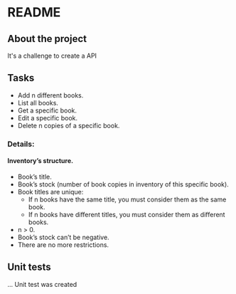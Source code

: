 # README

## About the project

It's a challenge to create a API

## Tasks

- Add n different books.
- List all books.
- Get a specific book.
- Edit a specific book.
- Delete n copies of a specific book.

### Details:
#### Inventory’s structure.
- Book’s title.
- Book’s stock (number of book copies in inventory of this specific book).
- Book titles are unique:
  - If n books have the same title, you must consider them as the same book.
  - If n books have different titles, you must consider them as different books.
-  n > 0.
- Book’s stock can’t be negative.
- There are no more restrictions.

## Unit tests
... Unit test was created
